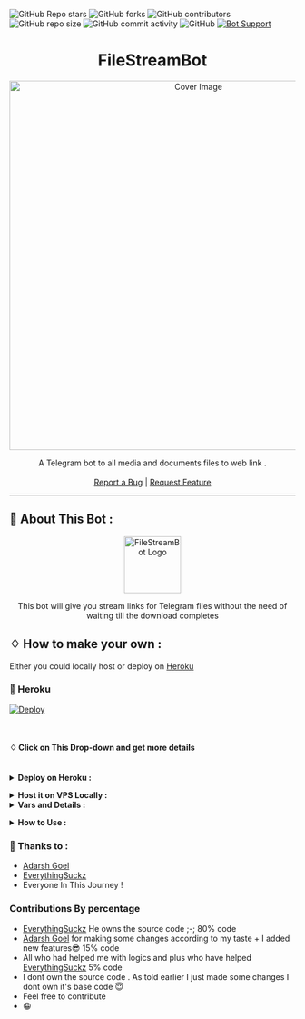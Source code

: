 
![GitHub Repo stars](https://img.shields.io/github/stars/code-x-mania/filestreambot?color=blue&style=flat)
![GitHub forks](https://img.shields.io/github/forks/code-x-mania/filestreambot?color=green&style=flat)
![GitHub contributors](https://img.shields.io/github/contributors/code-x-mania/filestreambot?style=flat)
![GitHub repo size](https://img.shields.io/github/repo-size/code-x-mania/filestreambot?color=yellow)
![GitHub commit activity](https://img.shields.io/github/commit-activity/m/code-x-mania/filestreambot)
![GitHub](https://img.shields.io/github/license/code-x-mania/filestreambot)
[![Bot Support](https://img.shields.io/badge/File%20Stream%20Bot-support%20group-blue)](https://t.me/codexmania)
<h1 align="center">FileStreamBot</h1>
<p align="center">
  <a href="https://github.com/code-x-mania/FileStreamBot">
    <img src="https://socialify.git.ci/Code-X-Mania/filestreambot/image?description=1&descriptionEditable=Powerful%20and%20fast%20bot%20made%20for%20streaming%20movies&font=Source%20Code%20Pro&forks=1&issues=1&language=1&owner=1&pattern=Floating%20Cogs&pulls=1&stargazers=1&theme=Dark" alt="Cover Image" width="650">
  </a>

  
  <p align="center">
    A Telegram bot to all media and documents files to web link .
    <br />
   </strong></a>
    <br />
    <a href="https://github.com/code-x-mania/FileStreamBot/issues">Report a Bug</a>
    |
    <a href="https://github.com/code-x-mania/FileStreamBot/issues">Request Feature</a>
  </p>


<hr>



## 🍁 About This Bot :

<p align="center">
    <a href="https://github.com/code-x-mania/FileStreamBot">
        <img src="https://i.ibb.co/DwQD0rK/download-1.jpg" height="100" width="100" alt="FileStreamBot Logo">
    </a>
</p>
<p align='center'>
    This bot will give you stream links for Telegram files without the need of waiting till the download completes
</p>


## ♢ How to make your own :

Either you could locally host or deploy on [Heroku](https://heroku.com)
### 💜 Heroku

[![Deploy](https://www.herokucdn.com/deploy/button.svg)](https://heroku.com/deploy/)

<br>

#### ♢ Click on This Drop-down and get more details

<br>
<details>
  <summary><b>Deploy on Heroku :</b></summary>


1. Fork This Repo
2. Click on Deploy Easily

<h4> So Follow Above Steps 👆 and then also deply other wise not work</h4>

Press the below button to Fast deploy on Heroku

[![Deploy](https://www.herokucdn.com/deploy/button.svg)](https://heroku.com/deploy)

then goto the <a href="#mandatory-vars">variables tab</a> for more info on setting up environmental variables. </details>


<details>
  <summary><b>Host it on VPS Locally :</b></summary>


```py
git clone https://github.com/avipatilpro/FileStreamBot
cd FileStreamBot
virtualenv -p /usr/bin/python3 venv
. ./venv/bin/activate
pip install -r requirements.txt
python3 -m WebStreamer
```

and to stop the whole bot,
 do <kbd>CTRL</kbd>+<kbd>C</kbd>

Setting up things

If you're on Heroku, just add these in the Environmental Variables
or if you're Locally hosting, create a file named `.env` in the root directory and add all the variables there.
An example of `.env` file:

```py
API_ID=12345
API_HASH=esx576f8738x883f3sfzx83
BOT_TOKEN=55838383:yourtbottokenhere
BIN_CHANNEL=-100
PORT=8080
FQDN=your_server_ip
OWNER_ID=your_user_id
DATABASE_URL=mongodb_uri
```
  </details>

<details>
  <summary><b>Vars and Details :</b></summary>

`API_ID` : Goto [my.telegram.org](https://my.telegram.org) to obtain this.

`API_HASH` : Goto [my.telegram.org](https://my.telegram.org) to obtain this.

`BOT_TOKEN` : Get the bot token from [@BotFather](https://telegram.dog/BotFather)

`BIN_CHANNEL` : Create a new channel (private/public), add [@missrose_bot](https://telegram.dog/MissRose_bot) as admin to the channel and type /id. Now copy paste the ID into this field.

`OWNER_ID` : Your Telegram User ID

`DATABASE_URL` : MongoDB URI for saving User IDs when they first Start the Bot. We will use that for Broadcasting to them. I will try to add more features related with Database. If you need help to get the URI you can ask in [Me Telegram](https://t.me/Avishkarpatil).

 Option Vars

`UPDATES_CHANNEL` : Put a Public Channel Username, so every user have to Join that channel to use the bot. Must add bot to channel as Admin to work properly.

`BANNED_CHANNELS` : Put IDs of Banned Channels where bot will not work. You can add multiple IDs & separate with <kbd>Space</kbd>.

`SLEEP_THRESHOLD` : Set a sleep threshold for flood wait exceptions happening globally in this telegram bot instance, below which any request that raises a flood wait will be automatically invoked again after sleeping for the required amount of time. Flood wait exceptions requiring higher waiting times will be raised. Defaults to 60 seconds.

`WORKERS` : Number of maximum concurrent workers for handling incoming updates. Defaults to `3`

`PORT` : The port that you want your webapp to be listened to. Defaults to `8080`

`WEB_SERVER_BIND_ADDRESS` : Your server bind adress. Defauls to `0.0.0.0`

`NO_PORT` : If you don't want your port to be displayed. You should point your `PORT` to `80` (http) or `443` (https) for the links to work. Ignore this if you're on Heroku.

`FQDN` :  A Fully Qualified Domain Name if present. Defaults to `WEB_SERVER_BIND_ADDRESS` </details>

<details>
  <summary><b>How to Use :</b></summary>

:warning: **Before using the  bot, don't forget to add the bot to the `BIN_CHANNEL` as an Admin**
 
`/start` : To check if the bot is alive or not.

To get an instant stream link, just forward any media to the bot and boom, its fast af.

### Channel Support
Bot also Supported with Channels. Just add bot Channel as Admin. If any new file comes in Channel it will edit it with **Get Download Link** Button. </details>

### 🔷 Thanks to : 

- [Adarsh Goel](https://t.me/codexmania)
- [EverythingSuckz](https://github.com/EverythingSuckz) 
- Everyone In This Journey !

### Contributions By percentage
 - [EverythingSuckz](https://github.com/EverythingSuckz)   He owns the source code ;-;                                   80% code
 - [Adarsh Goel](https://t.me/codexmania) for making some changes according to my taste + I added new features😎                15% code
 - All who had helped me with logics  and plus who have helped [EverythingSuckz](https://github.com/EverythingSuckz)     5%  code
 - I dont own the source code . As told earlier I just made some changes I dont own it's base code 😇
 - Feel free to contribute  
 - 😀
 
 

